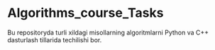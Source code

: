 # Algorithms_course_Tasks


Bu repositoryda turli xildagi misollarning  algoritmlarni Python va C++ dasturlash tillarida techilishi bor.
